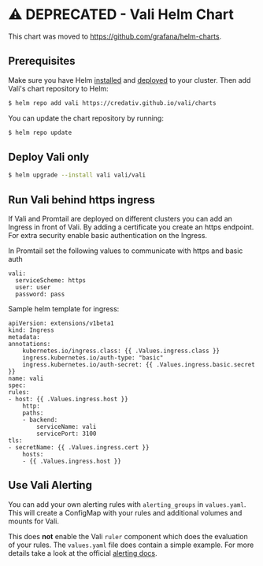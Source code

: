# ⚠️  DEPRECATED - Vali Helm Chart

This chart was moved to <https://github.com/grafana/helm-charts>.

## Prerequisites

Make sure you have Helm [installed](https://helm.sh/docs/using_helm/#installing-helm) and
[deployed](https://helm.sh/docs/using_helm/#installing-tiller) to your cluster. Then add
Vali's chart repository to Helm:

```bash
$ helm repo add vali https://credativ.github.io/vali/charts
```

You can update the chart repository by running:

```bash
$ helm repo update
```

## Deploy Vali only

```bash
$ helm upgrade --install vali vali/vali
```

## Run Vali behind https ingress

If Vali and Promtail are deployed on different clusters you can add an Ingress in front of Vali.
By adding a certificate you create an https endpoint. For extra security enable basic authentication on the Ingress.

In Promtail set the following values to communicate with https and basic auth

```
vali:
  serviceScheme: https
  user: user
  password: pass
```

Sample helm template for ingress:
```
apiVersion: extensions/v1beta1
kind: Ingress
metadata:
annotations:
    kubernetes.io/ingress.class: {{ .Values.ingress.class }}
    ingress.kubernetes.io/auth-type: "basic"
    ingress.kubernetes.io/auth-secret: {{ .Values.ingress.basic.secret }}
name: vali
spec:
rules:
- host: {{ .Values.ingress.host }}
    http:
    paths:
    - backend:
        serviceName: vali
        servicePort: 3100
tls:
- secretName: {{ .Values.ingress.cert }}
    hosts:
    - {{ .Values.ingress.host }}
```

## Use Vali Alerting

You can add your own alerting rules with `alerting_groups` in `values.yaml`. This will create a ConfigMap with your rules and additional volumes and mounts for Vali.

This does **not** enable the Vali `ruler` component which does the evaluation of your rules. The `values.yaml` file does contain a simple example. For more details take a look at the official [alerting docs](https://grafana.com/docs/loki/latest/alerting/).